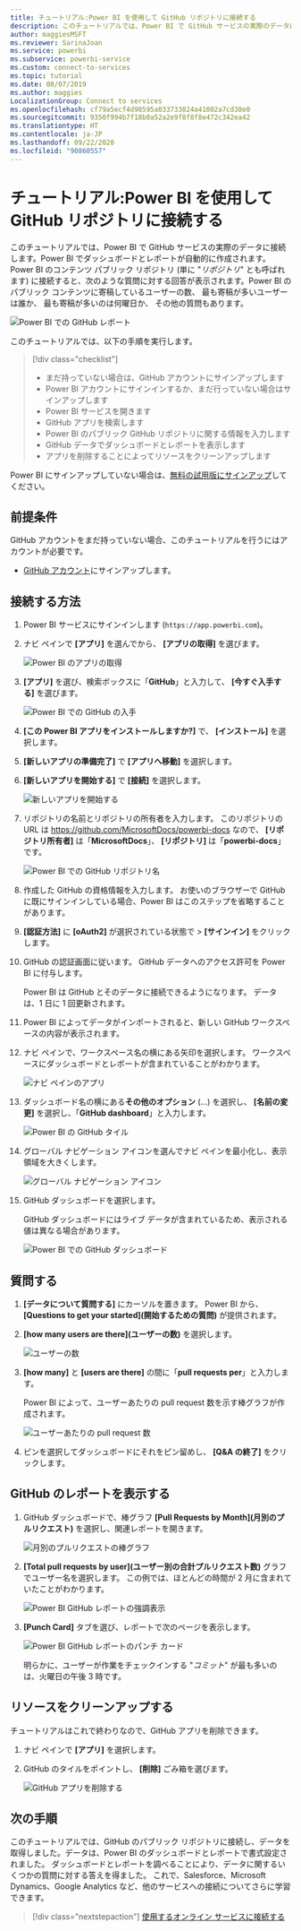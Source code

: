 ```yaml
---
title: チュートリアル:Power BI を使用して GitHub リポジトリに接続する
description: このチュートリアルでは、Power BI で GitHub サービスの実際のデータに接続します。Power BI でダッシュボードとレポートが自動的に作成されます。
author: maggiesMSFT
ms.reviewer: SarinaJoan
ms.service: powerbi
ms.subservice: powerbi-service
ms.custom: connect-to-services
ms.topic: tutorial
ms.date: 08/07/2019
ms.author: maggies
LocalizationGroup: Connect to services
ms.openlocfilehash: cf79a5ecf4d98595a033733824a41002a7cd38e0
ms.sourcegitcommit: 9350f994b7f18b0a52a2e9f8f8f8e472c342ea42
ms.translationtype: HT
ms.contentlocale: ja-JP
ms.lasthandoff: 09/22/2020
ms.locfileid: "90860557"
---
```

# <a name="tutorial-connect-to-a-github-repo-with-power-bi"></a>チュートリアル:Power BI を使用して GitHub リポジトリに接続する
このチュートリアルでは、Power BI で GitHub サービスの実際のデータに接続します。Power BI でダッシュボードとレポートが自動的に作成されます。 Power BI のコンテンツ パブリック リポジトリ (単に "*リポジトリ*" とも呼ばれます) に接続すると、次のような質問に対する回答が表示されます。Power BI のパブリック コンテンツに寄稿しているユーザーの数、 最も寄稿が多いユーザーは誰か、 最も寄稿が多いのは何曜日か、 その他の質問もあります。 

![Power BI での GitHub レポート](media/service-tutorial-connect-to-github/power-bi-github-app-tutorial-punch-card.png)

このチュートリアルでは、以下の手順を実行します。

> [!div class="checklist"]
> * まだ持っていない場合は、GitHub アカウントにサインアップします 
> * Power BI アカウントにサインインするか、まだ行っていない場合はサインアップします
> * Power BI サービスを開きます
> * GitHub アプリを検索します
> * Power BI のパブリック GitHub リポジトリに関する情報を入力します
> * GitHub データでダッシュボードとレポートを表示します
> * アプリを削除することによってリソースをクリーンアップします

Power BI にサインアップしていない場合は、[無料の試用版にサインアップ](https://app.powerbi.com/signupredirect?pbi_source=web)してください。

## <a name="prerequisites"></a>前提条件

GitHub アカウントをまだ持っていない場合、このチュートリアルを行うにはアカウントが必要です。 

- [GitHub アカウント](/contribute/get-started-setup-github)にサインアップします。


## <a name="how-to-connect"></a>接続する方法
1. Power BI サービスにサインインします (`https://app.powerbi.com`)。 
2. ナビ ペインで **[アプリ]** を選んでから、 **[アプリの取得]** を選びます。
   
   ![Power BI のアプリの取得](media/service-tutorial-connect-to-github/power-bi-github-app-tutorial.png) 

3. **[アプリ]** を選び、検索ボックスに「**GitHub**」と入力して、 **[今すぐ入手する]** を選びます。
   
   ![Power BI での GitHub の入手](media/service-tutorial-connect-to-github/power-bi-github-app-tutorial-app-source.png) 

4. **[この Power BI アプリをインストールしますか?]** で、 **[インストール]** を選択します。
5. **[新しいアプリの準備完了]** で **[アプリへ移動]** を選択します。
6. **[新しいアプリを開始する]** で **[接続]** を選択します。

    ![新しいアプリを開始する](media/service-tutorial-connect-to-github/power-bi-new-app-connect-get-started.png)

7. リポジトリの名前とリポジトリの所有者を入力します。 このリポジトリの URL は https://github.com/MicrosoftDocs/powerbi-docs なので、 **[リポジトリ所有者]** は「**MicrosoftDocs**」、 **[リポジトリ]** は「**powerbi-docs**」です。 
   
    ![Power BI での GitHub リポジトリ名](media/service-tutorial-connect-to-github/power-bi-github-app-tutorial-connect.png)

5. 作成した GitHub の資格情報を入力します。 お使いのブラウザーで GitHub に既にサインインしている場合、Power BI はこのステップを省略することがあります。 

6. **[認証方法]** に **[oAuth2]** が選択されている状態で \> **[サインイン]** をクリックします。

7. GitHub の認証画面に従います。 GitHub データへのアクセス許可を Power BI に付与します。
   
   Power BI は GitHub とそのデータに接続できるようになります。  データは、1 日に 1 回更新されます。

8. Power BI によってデータがインポートされると、新しい GitHub ワークスペースの内容が表示されます。 
9. ナビ ペインで、ワークスペース名の横にある矢印を選択します。 ワークスペースにダッシュボードとレポートが含まれていることがわかります。 

    ![ナビ ペインのアプリ](media/service-tutorial-connect-to-github/power-bi-github-app-tutorial-left-nav-expanded.png)

10. ダッシュボード名の横にある**その他のオプション** (...) を選択し、 **[名前の変更]** を選択し、「**GitHub dashboard**」と入力します。
 
    ![Power BI の GitHub タイル](media/service-tutorial-connect-to-github/power-bi-github-app-tutorial-left-nav.png) 

8. グローバル ナビゲーション アイコンを選んでナビ ペインを最小化し、表示領域を大きくします。

    ![グローバル ナビゲーション アイコン](media/service-tutorial-connect-to-github/power-bi-global-navigation-icon.png)

10. GitHub ダッシュボードを選択します。
    
    GitHub ダッシュボードにはライブ データが含まれているため、表示される値は異なる場合があります。

    ![Power BI での GitHub ダッシュボード](media/service-tutorial-connect-to-github/power-bi-github-app-tutorial-new-dashboard.png)

    

## <a name="ask-a-question"></a>質問する

1. **[データについて質問する]** にカーソルを置きます。 Power BI から、 **[Questions to get your started]\(開始するための質問\)** が提供されます。 

1. **[how many users are there]\(ユーザーの数\)** を選択します。
 
    ![ユーザーの数](media/service-tutorial-connect-to-github/power-bi-github-app-tutorial-qna-how-many-users.png)

13. **[how many]** と **[users are there]** の間に「**pull requests per**」と入力します。 

     Power BI によって、ユーザーあたりの pull request 数を示す棒グラフが作成されます。

    ![ユーザーあたりの pull request 数](media/service-tutorial-connect-to-github/power-bi-github-app-tutorial-qna-how-many-prs.png)


13. ピンを選択してダッシュボードにそれをピン留めし、 **[Q&A の終了]** をクリックします。

## <a name="view-the-github-report"></a>GitHub のレポートを表示する 

1. GitHub ダッシュボードで、棒グラフ **[Pull Requests by Month]\(月別のプルリクエスト\)** を選択し、関連レポートを開きます。

    ![月別のプルリクエストの棒グラフ](media/service-tutorial-connect-to-github/power-bi-github-app-tutorial-column-chart.png)

2. **[Total pull requests by user]\(ユーザー別の合計プルリクエスト数\)** グラフでユーザー名を選択します。 この例では、ほとんどの時間が 2 月に含まれていたことがわかります。

    ![Power BI GitHub レポートの強調表示](media/service-tutorial-connect-to-github/power-bi-github-app-tutorial-cross-filter-total-prs.png)

3. **[Punch Card]** タブを選び、レポートで次のページを表示します。 
 
    ![Power BI GitHub レポートのパンチ カード](media/service-tutorial-connect-to-github/power-bi-github-app-tutorial-tues-3pm.png)

    明らかに、ユーザーが作業をチェックインする "*コミット*" が最も多いのは、火曜日の午後 3 時です。

## <a name="clean-up-resources"></a>リソースをクリーンアップする

チュートリアルはこれで終わりなので、GitHub アプリを削除できます。 

1. ナビ ペインで **[アプリ]** を選択します。
2. GitHub のタイルをポイントし、 **[削除]** ごみ箱を選びます。

    ![GitHub アプリを削除する](media/service-tutorial-connect-to-github/power-bi-github-app-tutorial-delete.png)

## <a name="next-steps"></a>次の手順

このチュートリアルでは、GitHub のパブリック リポジトリに接続し、データを取得しました。データは、Power BI のダッシュボードとレポートで書式設定されました。 ダッシュボードとレポートを調べることにより、データに関するいくつかの質問に対する答えを得ました。 これで、Salesforce、Microsoft Dynamics、Google Analytics など、他のサービスへの接続についてさらに学習できます。 
 
> [!div class="nextstepaction"]
> [使用するオンライン サービスに接続する](service-connect-to-services.md)
